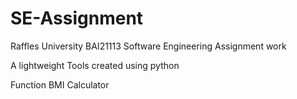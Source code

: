 # SE-Assignment
Raffles University BAI21113 Software Engineering Assignment work

A lightweight Tools created using python

Function
BMI Calculator
